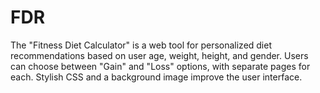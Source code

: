 # FDR
The "Fitness Diet Calculator" is a web tool for personalized diet recommendations based on user age, weight, height, and gender. Users can choose between "Gain" and "Loss" options, with separate pages for each. Stylish CSS and a background image improve the user interface.
